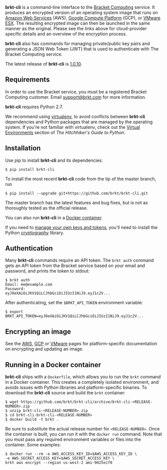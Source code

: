 **brkt-cli** is a command-line interface to the
[Bracket Computing](http://www.brkt.com) service. It produces an
encrypted version of an operating system image that runs on
[Amazon Web Services](aws.md) (AWS), [Google Compute Platform](gce.md)
(GCP), or [VMware ESX](esx.md). The resulting encrypted image can then
be launched in the same manner as the original.  Please see the
links above for cloud-provider specific details and an overview of
the encryption process.

**brkt-cli** also has commands for managing private/public key pairs
and generating a JSON Web Token (JWT) that is used to authenticate with
The Bracket Computing service.

The latest release of **brkt-cli** is [1.0.10](https://github.com/brkt/brkt-cli/releases/tag/brkt-cli-1.0.10).

## Requirements

In order to use the Bracket service, you must be a
registered Bracket Computing customer.  Email support@brkt.com for
more information.

**brkt-cli** requires Python 2.7.

We recommend using [virtualenv](https://virtualenv.pypa.io/), to avoid
conflicts between **brkt-cli** dependencies and Python packages that are managed
by the operating system.  If you're not familiar with virtualenv, check out the
[Virtual Environments](http://docs.python-guide.org/en/latest/dev/virtualenvs/)
section of _The Hitchhiker's Guide to Python_.

## Installation

Use pip to install **brkt-cli** and its dependencies:

```
$ pip install brkt-cli
```

To install the most recent **brkt-cli** code from the tip of the master branch, run

```
$ pip install --upgrade git+https://github.com/brkt/brkt-cli.git
```

The master branch has the latest features and bug fixes, but is not as thoroughly
tested as the official release.

You can also run **brkt-cli** in a [Docker container](#docker).

If you need to [manage your own keys and tokens](cryptography.md),
you'll need to install the Python [cryptography](https://cryptography.io/)
library.

## Authentication

Many **brkt-cli** commands require an API token.  The
`brkt auth` command gets an API token from the Bracket service based
on your email and password, and prints the token to stdout:

```
$ brkt auth
Email: me@example.com
Password:
eyJ0eXAiOiJKV1QiLCJhbGciOiJIUzI1NiJ9.eyJ1c2V...
```

After authenticating, set the `$BRKT_API_TOKEN` environment variable:

```
$ export BRKT_API_TOKEN=eyJ0eXAiOiJKV1QiLCJhbGciOiJIUzI1NiJ9.eyJ1c2V...
```

## Encrypting an image

See the [AWS](aws.md), [GCP](gce.md) or [VMware](esx.md) pages for
platform-specific documentation on encrypting and updating an image.

## <a name="docker"/>Running in a Docker container

**brkt-cli** ships with a `Dockerfile`, which allows you to run the `brkt`
command in a Docker container. This creates a completely isolated environment,
and avoids issues with Python libraries and platform-specific
binaries.  To download the **brkt-cli** source and build the `brkt` container:

```
$ wget https://github.com/brkt/brkt-cli/archive/brkt-cli-<RELEASE-NUMBER>.zip
$ unzip brkt-cli-<RELEASE-NUMBER>.zip
$ cd brkt-cli-brkt-cli-<RELEASE-NUMBER>
$ docker build -t brkt .
```

Be sure to substitute the actual release number for `<RELEASE-NUMBER>`.  Once
the container is built, you can run it with the `docker run`
command.  Note that you must pass any required environment variables or
files into the container.  Some examples:

```
$ docker run --rm -e AWS_ACCESS_KEY_ID=$AWS_ACCESS_KEY_ID \
-e AWS_SECRET_ACCESS_KEY=$AWS_SECRET_ACCESS_KEY \
brkt aws encrypt --region us-west-2 ami-9025e1f0
```
